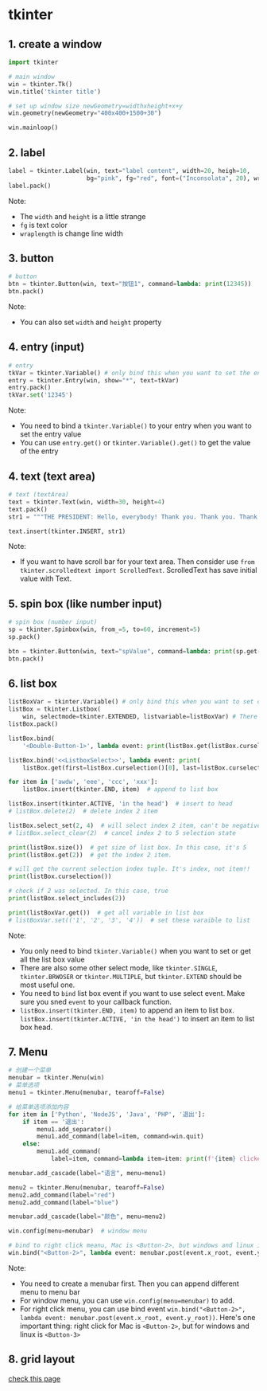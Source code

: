 # tkinter

## 1. create a window

```python
import tkinter

# main window
win = tkinter.Tk()
win.title('tkinter title')

# set up window size newGeometry=widthxheight+x+y
win.geometry(newGeometry="400x400+1500+30")

win.mainloop()
```

## 2. label

```python
label = tkinter.Label(win, text="label content", width=20, heigh=10,
                      bg="pink", fg="red", font=("Inconsolata", 20), wraplength=50, justify="left", anchor="se")
label.pack()
```

Note:
-   The `width` and `height` is a little strange
-   `fg` is text color
-   `wraplength` is change line width

## 3. button

```python
# button
btn = tkinter.Button(win, text="按钮1", command=lambda: print(12345))
btn.pack()
```

Note:
-   You can also set `width` and `height` property

## 4. entry (input)

```python
# entry
tkVar = tkinter.Variable() # only bind this when you want to set the entry value
entry = tkinter.Entry(win, show="*", text=tkVar)
entry.pack()
tkVar.set('12345')
```

Note:

-   You need to bind a `tkinter.Variable()` to your entry when you want to set the entry value
-   You can use `entry.get()` or `tkinter.Variable().get()` to get the value of the entry

## 4. text (text area)

```python
# text (textArea)
text = tkinter.Text(win, width=30, height=4)
text.pack()
str1 = """THE PRESIDENT: Hello, everybody! Thank you. Thank you. Thank you, everybody. All right, everybody go ahead and have a seat. How is everybody doing today? (Applause.) How about Tim Spicer? (Applause.) I am here with students at Wakefield High School in Arlington, Virginia. And we've got students tuning in from all across America, from kindergarten through 12th grade. And I am just so glad that all could join us today. And I want to thank Wakefield for being such an outstanding host. Give yourselves a big round of applause. (Applause.) """

text.insert(tkinter.INSERT, str1)
```

Note:

-   If you want to have scroll bar for your text area. Then consider use `from tkinter.scrolledtext import ScrolledText`. ScrolledText has save initial value with Text.

## 5. spin box (like number input)

```python
# spin box (number input)
sp = tkinter.Spinbox(win, from_=5, to=60, increment=5)
sp.pack()

btn = tkinter.Button(win, text="spValue", command=lambda: print(sp.get()))
btn.pack()
```

## 6. list box

```python
listBoxVar = tkinter.Variable() # only bind this when you want to set or get all the list box value
listBox = tkinter.Listbox(
    win, selectmode=tkinter.EXTENDED, listvariable=listBoxVar) # There are also some other select mode, like tkinter.SINGLE or tkinter.BRWOSER
listBox.pack()

listBox.bind(
    '<Double-Button-1>', lambda event: print(listBox.get(listBox.curselection())))  # bind left moust button double click. 1 menas mouse left key

listBox.bind('<<ListboxSelect>>', lambda event: print(
    listBox.get(first=listBox.curselection()[0], last=listBox.curselection()[-1])))  # bind when select event

for item in ['awdw', 'eee', 'ccc', 'xxx']:
    listBox.insert(tkinter.END, item)  # append to list box

listBox.insert(tkinter.ACTIVE, 'in the head')  # insert to head
# listBox.delete(2)  # delete index 2 item

listBox.select_set(2, 4)  # will select index 2 item, can't be negative number
# listBox.select_clear(2)  # cancel index 2 to 5 selection state

print(listBox.size())  # get size of list box. In this case, it's 5
print(listBox.get(2))  # get the index 2 item.

# will get the current selection index tuple. It's index, not item!!
print(listBox.curselection())

# check if 2 was selected. In this case, true
print(listBox.select_includes(2))

print(listBoxVar.get())  # get all variable in list box
# listBoxVar.set(('1', '2', '3', '4'))  # set these varaible to list
```

Note:
-   You only need to bind `tkinter.Variable()` when you want to set or get all the list box value
-   There are also some other select mode, like `tkinter.SINGLE`, `tkinter.BRWOSER` or `tkinter.MULTIPLE`, but `tkinter.EXTEND` should be most useful one.
-   You need to `bind` list box event if you want to use select event. Make sure you sned `event` to your callback function.
-   `listBox.insert(tkinter.END, item)` to append an item to list box. `listBox.insert(tkinter.ACTIVE, 'in the head')` to insert an item to list box head.

## 7. Menu

```python
# 创建一个菜单
menubar = tkinter.Menu(win)
# 菜单选项
menu1 = tkinter.Menu(menubar, tearoff=False)

# 给菜单选项添加内容
for item in ['Python', 'NodeJS', 'Java', 'PHP', '退出']:
    if item == '退出':
        menu1.add_separator()
        menu1.add_command(label=item, command=win.quit)
    else:
        menu1.add_command(
            label=item, command=lambda item=item: print(f'{item} clicked!!!'))

menubar.add_cascade(label="语言", menu=menu1)

menu2 = tkinter.Menu(menubar, tearoff=False)
menu2.add_command(label="red")
menu2.add_command(label="blue")

menubar.add_cascade(label="颜色", menu=menu2)

win.config(menu=menubar)  # window menu

# bind to right click meanu, Mac is <Button-2>, but windows and linux is <Button-3>
win.bind("<Button-2>", lambda event: menubar.post(event.x_root, event.y_root))
```

Note:

-   You need to create a menubar first. Then you can append different menu to menu bar
-   For window menu, you can use `win.config(menu=menubar)` to add.
-   For right click menu, you can use bind event `win.bind("<Button-2>", lambda event: menubar.post(event.x_root, event.y_root))`. Here's one important thing: right click for Mac is `<Button-2>`, but for windows and linux is `<Button-3>`

## 8. grid layout

[check this page](https://blog.csdn.net/wangyiyan315/article/details/16821381)